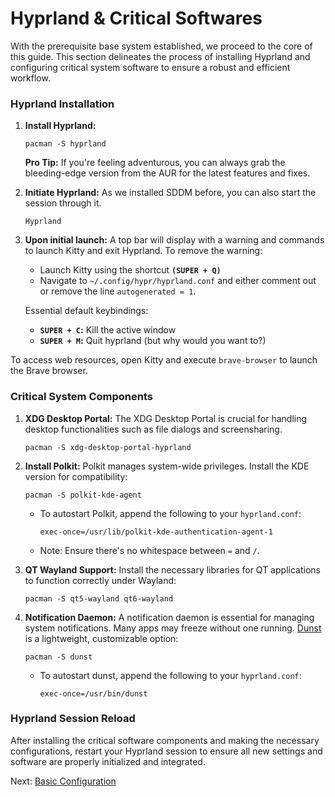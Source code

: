 # Hyprland & Critical Softwares
With the prerequisite base system established, we proceed to the core of this guide. This section delineates the process of installing Hyprland and configuring critical system software to ensure a robust and efficient workflow.

### Hyprland Installation
1. **Install Hyprland:** 

    ```
    pacman -S hyprland
    ```

    **Pro Tip:** If you're feeling adventurous, you can always grab the bleeding-edge version from the AUR for the latest features and fixes.

2. **Initiate Hyprland:**
    As we installed SDDM before, you can also start the session through it.

    ```
    Hyprland
    ```

3. **Upon initial launch:** A top bar will display with a warning and commands to launch Kitty and exit Hyprland.
To remove the warning:

    * Launch Kitty using the shortcut **`(SUPER + Q)`** 
    * Navigate to `~/.config/hypr/hyprland.conf` and either comment out or remove the line `autogenerated = 1`.

    Essential default keybindings:
    * **`SUPER + C`:** Kill the active window
    * **`SUPER + M`:** Quit hyprland (but why would you want to?)

To access web resources, open Kitty and execute `brave-browser` to launch the Brave browser.

### Critical System Components
1. **XDG Desktop Portal:** The XDG Desktop Portal is crucial for handling desktop functionalities such as file dialogs and screensharing.

    ```
    pacman -S xdg-desktop-portal-hyprland
    ```

2. **Install Polkit:** Polkit manages system-wide privileges. Install the KDE version for compatibility:

    ```
    pacman -S polkit-kde-agent
    ```
    
    * To autostart Polkit, append the following to your `hyprland.conf`:

        ```
        exec-once=/usr/lib/polkit-kde-authentication-agent-1
        ```

    * Note: Ensure there's no whitespace between `=` and `/`.

3. **QT Wayland Support:** Install the necessary libraries for QT applications to function correctly under Wayland:

    ```
    pacman -S qt5-wayland qt6-wayland
    ```

4. **Notification Daemon:** A notification daemon is essential for managing system notifications. Many apps may freeze without one running. [Dunst](https://github.com/dunst-project/dunst) is a lightweight, customizable option:

    ```
    pacman -S dunst
    ```

    * To autostart dunst, append the following to your `hyprland.conf`:

        ```
        exec-once=/usr/bin/dunst
        ```

### Hyprland Session Reload  
After installing the critical software components and making the necessary configurations, restart your Hyprland session to ensure all new settings and software are properly initialized and integrated.

Next: [Basic Configuration](docs/basic_configuration.md)